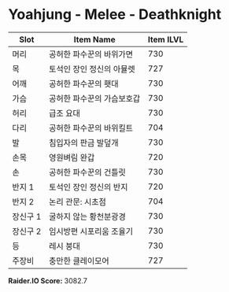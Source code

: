 #  Yoahjung -  Melee -  Deathknight

| Slot | Item Name | Item ILVL |
|------|-----------|-----------|
| 머리 | 공허한 파수꾼의 바위가면 | 730 |
| 목 | 토석인 장인 정신의 아뮬렛 | 727 |
| 어깨 | 공허한 파수꾼의 횃대 | 730 |
| 가슴 | 공허한 파수꾼의 가슴보호갑 | 730 |
| 허리 | 급조 요대 | 730 |
| 다리 | 공허한 파수꾼의 바위킬트 | 704 |
| 발 | 침입자의 판금 발덮개 | 730 |
| 손목 | 영원벼림 완갑 | 720 |
| 손 | 공허한 파수꾼의 건틀릿 | 730 |
| 반지 1 | 토석인 장인 정신의 반지 | 720 |
| 반지 2 | 논리 관문: 시초점 | 704 |
| 장신구 1 | 굴하지 않는 황천분광경 | 730 |
| 장신구 2 | 임시방편 시포리움 조율기 | 730 |
| 등 | 레시 붕대 | 730 |
| 주장비 | 충만한 클레이모어 | 727 |

**Raider.IO Score:** 3082.7

